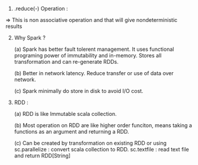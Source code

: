 1. .reduce(_-_) Operation :

=> This is non associative operation and that will give nondeterministic results


2. Why Spark ?

    (a) Spark has better fault tolerent management. 
        It uses functional programing power of immutability and in-memory. Stores all transformation and can re-generate RDDs.

    (b) Better in network latency.
        Reduce transfer or use of data over network.

    (c) Spark minimally do store in disk to avoid I/O cost.


3. RDD : 

	(a) RDD is like Immutable scala collection.

	(b)	Most operation on RDD are like higher order funciton, means taking a functions as an argument and returning a RDD.

	(c) Can be created by transformation on existing RDD or using 
		sc.parallelize : convert scala collection to RDD.
		sc.textfile : read text file and return RDD[String]
